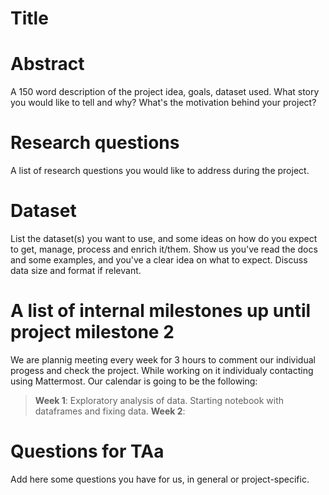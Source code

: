 # Title

# Abstract
A 150 word description of the project idea, goals, dataset used. What story you would like to tell and why? What's the motivation behind your project?

# Research questions
A list of research questions you would like to address during the project. 

# Dataset
List the dataset(s) you want to use, and some ideas on how do you expect to get, manage, process and enrich it/them. Show us you've read the docs and some examples, and you've a clear idea on what to expect. Discuss data size and format if relevant.

# A list of internal milestones up until project milestone 2
We are plannig meeting every week for 3 hours to comment our individual progess and check the project. While working on it individualy contacting using Mattermost.
Our calendar is going to be the following:
  > **Week 1**: Exploratory analysis of data. Starting notebook with dataframes and fixing data.
 	**Week 2**:

# Questions for TAa
Add here some questions you have for us, in general or project-specific.

